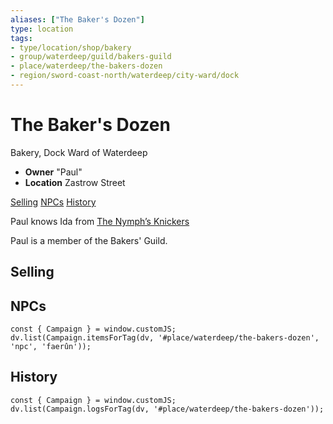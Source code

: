 ```yaml
---
aliases: ["The Baker's Dozen"]
type: location
tags: 
- type/location/shop/bakery
- group/waterdeep/guild/bakers-guild
- place/waterdeep/the-bakers-dozen
- region/sword-coast-north/waterdeep/city-ward/dock
---
```

# The Baker's Dozen
<span class="subhead">Bakery, Dock Ward of Waterdeep</span>

- **Owner** "Paul"
- **Location** Zastrow Street

<span class="nav">[Selling](#Selling) [NPCs](#NPCs) [History](#History)</span>

Paul knows Ida from [The Nymph’s Knickers](the-nymphs-knickers.md)

Paul is a member of the Bakers' Guild.

## Selling

## NPCs

```dataviewjs
const { Campaign } = window.customJS;
dv.list(Campaign.itemsForTag(dv, '#place/waterdeep/the-bakers-dozen', 'npc', 'faerûn'));
```

## History
```dataviewjs
const { Campaign } = window.customJS;
dv.list(Campaign.logsForTag(dv, '#place/waterdeep/the-bakers-dozen'));
```